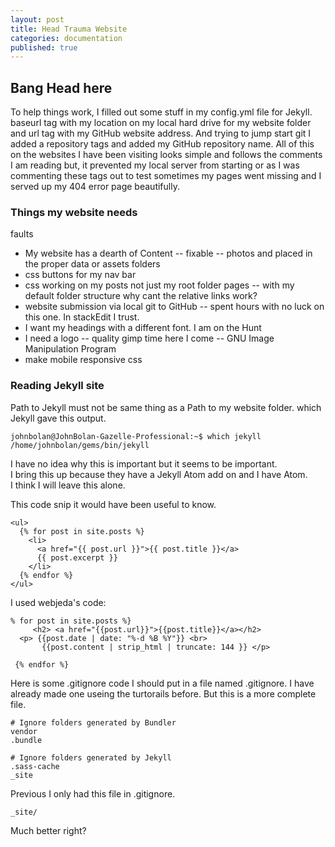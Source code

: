 ```yaml
---
layout: post
title: Head Trauma Website
categories: documentation
published: true
---
```


## Bang Head here

To help things work, I filled out some stuff in my config.yml file for Jekyll.
baseurl tag with my location on my local hard drive for my website folder and url tag with
my GitHub website address. And trying to jump start git I added a repository tags
and added my GitHub repository name.  All of this on the websites I have been visiting
looks simple and follows the comments I am reading but, it prevented my local server from
starting or as I was commenting these tags out to test sometimes my pages went missing
and I served up my 404 error page beautifully.

### Things my website needs

faults
- My website has a dearth of Content
-- fixable
-- photos and placed in the proper data or assets folders
- css buttons for my nav bar
- css working on my posts not just my root folder pages
-- with my default folder structure why cant the relative links work?
- website submission via local git to GitHub
-- spent hours with no luck on this one. In stackEdit I trust.
- I want my headings with a different font. I am on the Hunt
- I need a logo
-- quality gimp time here I come
-- GNU Image Manipulation Program
- make mobile responsive css

### Reading Jekyll site

Path to Jekyll must not be same thing as a Path to my website folder.
which Jekyll gave this output.
```
johnbolan@JohnBolan-Gazelle-Professional:~$ which jekyll
/home/johnbolan/gems/bin/jekyll

```
I have no idea why this is important but it seems to be important.  
I bring this up because they have a Jekyll Atom add on and I have Atom.  
I think I will leave this alone.

This code snip it would have been useful to know.

```
<ul>
  {% for post in site.posts %}
    <li>
      <a href="{{ post.url }}">{{ post.title }}</a>
      {{ post.excerpt }}
    </li>
  {% endfor %}
</ul>
```

I used webjeda's code:

```
% for post in site.posts %}
     <h2> <a href="{{post.url}}">{{post.title}}</a></h2>
  <p> {{post.date | date: "%-d %B %Y"}} <br>
       {{post.content | strip_html | truncate: 144 }} </p>

 {% endfor %}
```
Here is some .gitignore code I should put in a file named .gitignore.  I have
already made one useing the turtorails before. But this is a more complete
file.

```
# Ignore folders generated by Bundler
vendor
.bundle

# Ignore folders generated by Jekyll
.sass-cache
_site

```
Previous I only had this file in .gitignore.

```
_site/

```
Much better right?
